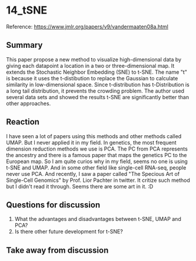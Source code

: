 # 14_tSNE

Reference: https://www.jmlr.org/papers/v9/vandermaaten08a.html

## Summary
This paper propose a new method to visualize high-dimensional data by giving each datapoint a location in a two or three-dimensional map. It extends the Stochastic Neighbor Embedding (SNE) to t-SNE. The name "t" is because it uses the t-distibution to replace the Gaussian to calculate similarity in low-dimensional space. Since t-distribution has t-Distribution is a long tail distribution, it prevents the crowding problem. The author used several data sets and showed the results t-SNE are significantly better than other approaches.

## Reaction
I have seen a lot of papers using this methods and other methods called UMAP. But I never applied it in my field. In genetics, the most frequent dimension reduction methods we use is PCA. The PC from PCA represents the ancestry and there is a famous paper that maps the genetics PC to the European map. So I am quite curios why in my field, seems no one is using t-SNE and UMAP. And in some other field like single-cell RNA-seq, people never use PCA. And recently, I saw a paper called "The Specious Art of Single-Cell Genomics" by Prof. Lior Pachter in twitter. It critize such method but I didn't read it through. Seems there are some art in it. :D

## Questions for discussion
1. What the advantages and disadvantages between t-SNE, UMAP and PCA?
2. Is there other future development for t-SNE?

## Take away from discussion
